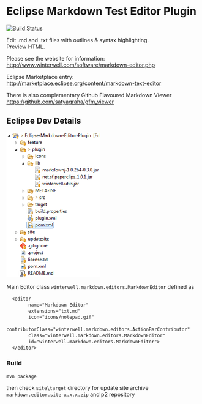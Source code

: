 # Eclipse Markdown Test Editor Plugin

[![Build Status](https://secure.travis-ci.org/winterstein/Eclipse-Markdown-Editor-Plugin.png)](http://travis-ci.org/winterstein/Eclipse-Markdown-Editor-Plugin)

Edit .md and .txt files with outlines & syntax highlighting.  
Preview HTML.

Please see the website for information:
<http://www.winterwell.com/software/markdown-editor.php>

Eclipse Marketplace entry:
<http://marketplace.eclipse.org/content/markdown-text-editor>

There is also complementary Github Flavoured Markdown Viewer
<https://github.com/satyagraha/gfm_viewer>


## Eclipse Dev Details

![](overview.png)

Main Editor class `winterwell.markdown.editors.MarkdownEditor` defined as

      <editor
            name="Markdown Editor"
            extensions="txt,md"
            icon="icons/notepad.gif"
            contributorClass="winterwell.markdown.editors.ActionBarContributor"
            class="winterwell.markdown.editors.MarkdownEditor"
            id="winterwell.markdown.editors.MarkdownEditor">
      </editor>

### Build

	mvn package
      
then check `site\target` directory for update site archive `markdown.editor.site-x.x.x.zip` and p2 repository
